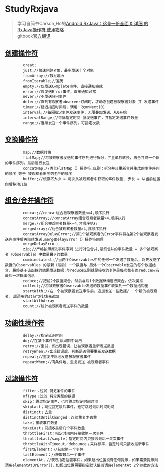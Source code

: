 # StudyRxjava

> 学习自简书Carson_Ho的[Android RxJava：这是一份全面 & 详细 的RxJava操作符 使用攻略](https://www.jianshu.com/p/cd984dd5aae8)  
> gitbook[官方翻译](https://mcxiaoke.gitbooks.io/rxdocs/content/)

## [创建操作符](https://github.com/Thor-jelly/StudyRxjava/blob/master/%E5%88%9B%E5%BB%BA%E6%93%8D%E4%BD%9C%E7%AC%A6.md)  

```
        creat;
        just;//快速创建对象，最多发送十个对象
        fromArray;//数组遍历
        fromIterable;//遍历
        empty;//仅发送Complete事件，直接通知完成
        error;//仅发送Error事件，直接通知异常
        never;//不发送任何事件
        defer;//直到有观察者observer订阅时，才动态创建被观察者对象 并 发送事件
        timer;//延迟指定时间后，调用一次onNext(0)
        interval;//每隔指定事件发送事件，无限叠加发送，从0开始
        intervalRange;//每隔指定时间 就发送事件，并指定发送事件数量
        range;//连续发送一个事件序列，可指定次数
```

## [变换操作符](https://github.com/Thor-jelly/StudyRxjava/blob/master/%E5%8F%98%E6%8D%A2%E6%93%8D%E4%BD%9C%E7%AC%A6.md)

```
        map;//数据转换
        flatMap;//将被观察者发送的事件序列进行拆分，并且单独转换，再合并成一个新的事件序列，最后进行发送
        concatMap;//类似FlatMap（）操作符;区别：拆分并且重新合并生成的事件序列的顺序 等于 被观察者旧序列生产的顺序
        buffer;//缓存区大小 = 每次从被观察者中获取的事件数量, 步长 = 从当前位置向后移动几位
```

## [组合/合并操作符](https://github.com/Thor-jelly/StudyRxjava/blob/master/%E7%BB%84%E5%90%88-%E5%90%88%E5%B9%B6%E6%93%8D%E4%BD%9C%E7%AC%A6.md)

```
        concat;//concat组合被观察者数量<=4,顺序执行
        concatArray;//concatArray组合观察者数量>4,顺序执行
        merge;//组合被观察者数量<=4,非顺序执行
        mergeArray;//组合被观察者数量>4,非顺序执行
        concatArrayDelayError;//第1个被观察者的Error事件将在第2个被观察者发送完事件后再继续发送,mergeDelayError（）操作符同理
        mergeDelayError;
        zip;//严格按照原先事件序列 进行对位合并,最终合并的事件数量 = 多个被观察者（Observable）中数量最少的数量
        combineLatest;//当两个Observables中的任何一个发送了数据后，将先发送了数据的Observables 的最新（最后）一个数据与 另外一个Observable发送的每个数据结合，最终基于该函数的结果发送数据,与reduce区别就是接收的事件是每次都有而reduce只有最后一次输出信息
        reduce;//把前2个数据聚合，然后与后1个数据继续进行聚合，依次类推
        collect;//将被观察者Observable发送的数据事件收集到一个数据结构里
        startWith;//在一个被观察者发送事件前，追加发送一些数据/ 一个新的被观察者, 后调用的startWith先追加
        startWithArray;
        count;//统计被观察者发送事件的数量
```

## [功能性操作符](https://github.com/Thor-jelly/StudyRxjava/blob/master/%E5%8A%9F%E8%83%BD%E6%80%A7%E6%93%8D%E4%BD%9C%E7%AC%A6.md)  

```
        delay;//指定延迟时间
        do;//在某个事件的生命周期中调用
        retry;//重试，即出现错误，让被观察者重新发送数据
        retryWhen;//出现错误后，判断是否需要重新发送数据
        repeat;//重复不断地发送被观察者事件
        repeatWhen;//有条件地、重复发送 被观察者事件
```

## [过滤操作符](https://github.com/Thor-jelly/StudyRxjava/blob/master/%E8%BF%87%E6%BB%A4%E6%93%8D%E4%BD%9C%E7%AC%A6.md)

```
        filter；过滤 特定条件的事件
        ofType；过滤 特定类型的数据
        skip；跳过指定事件，也可跳过指定时间时间
        skipLast；跳过指定最后事件，也可跳过最后时间时间
        distinct；去重
        distinctUntilChanged；连续重复才去重
        take；接收事件数量
        takeLast；只接收最后几个事件数量
        throttleFirst；指定时间内只接收第一次事件
        throttleLast/sample；指定时间内只接收最后一次次事件
        throttleWithTimeout／debounce；采样频率，指定时间只接收最新事件
        firstElement；//获取第一个事件
        lastElement；//获取最后一个事件
        elementAt；//获取指定位置事件，如果超出位置没有任何提示，如果需要提示则调用elementAtOrError()，如超出位置需要指定默认值则调用elementAt 2个参数的方法
```
